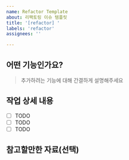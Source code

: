 ```yaml
---
name: Refactor Template
about: 리팩토링 이슈 템플릿
title: '[refactor] '
labels: 'refactor'
assignees: ''

---
```


## 어떤 기능인가요?

> 추가하려는 기능에 대해 간결하게 설명해주세요

## 작업 상세 내용

- [ ] TODO
- [ ] TODO
- [ ] TODO

## 참고할만한 자료(선택)
